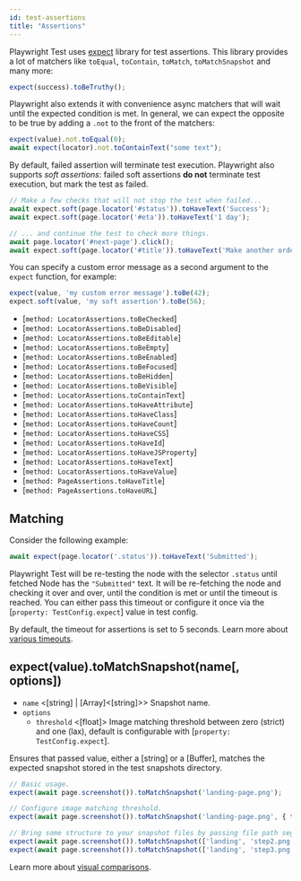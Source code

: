 ```yaml
---
id: test-assertions
title: "Assertions"
---
```


Playwright Test uses [expect](https://jestjs.io/docs/expect) library for test assertions. This library provides
a lot of matchers like `toEqual`, `toContain`, `toMatch`, `toMatchSnapshot` and many more:

```js
expect(success).toBeTruthy();
```

Playwright also extends it with convenience async matchers that will wait until
the expected condition is met. In general, we can expect the opposite to be true by adding a `.not` to the front
of the matchers:

```js
expect(value).not.toEqual(0);
await expect(locator).not.toContainText("some text");
```

By default, failed assertion will terminate test execution. Playwright also
supports *soft assertions*: failed soft assertions **do not** terminate test execution,
but mark the test as failed.

```js
// Make a few checks that will not stop the test when failed...
await expect.soft(page.locator('#status')).toHaveText('Success');
await expect.soft(page.locator('#eta')).toHaveText('1 day');

// ... and continue the test to check more things.
await page.locator('#next-page').click();
await expect.soft(page.locator('#title')).toHaveText('Make another order');
```

You can specify a custom error message as a second argument to the `expect` function, for example:

```js
expect(value, 'my custom error message').toBe(42);
expect.soft(value, 'my soft assertion').toBe(56);
```

<!-- TOC -->
- [`method: LocatorAssertions.toBeChecked`]
- [`method: LocatorAssertions.toBeDisabled`]
- [`method: LocatorAssertions.toBeEditable`]
- [`method: LocatorAssertions.toBeEmpty`]
- [`method: LocatorAssertions.toBeEnabled`]
- [`method: LocatorAssertions.toBeFocused`]
- [`method: LocatorAssertions.toBeHidden`]
- [`method: LocatorAssertions.toBeVisible`]
- [`method: LocatorAssertions.toContainText`]
- [`method: LocatorAssertions.toHaveAttribute`]
- [`method: LocatorAssertions.toHaveClass`]
- [`method: LocatorAssertions.toHaveCount`]
- [`method: LocatorAssertions.toHaveCSS`]
- [`method: LocatorAssertions.toHaveId`]
- [`method: LocatorAssertions.toHaveJSProperty`]
- [`method: LocatorAssertions.toHaveText`]
- [`method: LocatorAssertions.toHaveValue`]
- [`method: PageAssertions.toHaveTitle`]
- [`method: PageAssertions.toHaveURL`]

## Matching

Consider the following example:

```js
await expect(page.locator('.status')).toHaveText('Submitted');
```

Playwright Test will be re-testing the node with the selector `.status` until fetched Node has the `"Submitted"`
text. It will be re-fetching the node and checking it over and over, until the condition is met or until the timeout is
reached. You can either pass this timeout or configure it once via the [`property: TestConfig.expect`] value
in test config.

By default, the timeout for assertions is set to 5 seconds. Learn more about [various timeouts](./test-timeouts.md).

## expect(value).toMatchSnapshot(name[, options])
- `name` <[string] | [Array]<[string]>> Snapshot name.
- `options`
  - `threshold` <[float]> Image matching threshold between zero (strict) and one (lax), default is configurable with [`property: TestConfig.expect`].

Ensures that passed value, either a [string] or a [Buffer], matches the expected snapshot stored in the test snapshots directory.

```js
// Basic usage.
expect(await page.screenshot()).toMatchSnapshot('landing-page.png');

// Configure image matching threshold.
expect(await page.screenshot()).toMatchSnapshot('landing-page.png', { threshold: 0.3 });

// Bring some structure to your snapshot files by passing file path segments.
expect(await page.screenshot()).toMatchSnapshot(['landing', 'step2.png']);
expect(await page.screenshot()).toMatchSnapshot(['landing', 'step3.png']);
```

Learn more about [visual comparisons](./test-snapshots.md).
